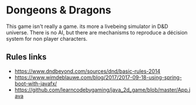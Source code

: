 # Dongeons & Dragons
This game isn't really a game. its more a livebeing simulator in D&D universe.
There is no AI, but there are mechanisms to reproduce a décision system for non player characters.

## Rules links

* https://www.dndbeyond.com/sources/dnd/basic-rules-2014
* https://www.wimdeblauwe.com/blog/2017/2017-09-18-using-spring-boot-with-javafx/
* https://github.com/learncodebygaming/java_2d_game/blob/master/App.java